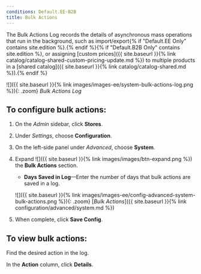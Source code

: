 ```yaml
---
conditions: Default.EE-B2B
title: Bulk Actions
---
```


The Bulk Actions Log records the details of asynchronous mass operations that run in the background, such as import/export{% if "Default.EE Only" contains site.edition %}.{% endif %}{% if "Default.B2B Only" contains site.edition %}, or assigning [custom prices]({{ site.baseurl }}{% link catalog/catalog-shared-custom-pricing-update.md %}) to multiple products in a [shared catalog]({{ site.baseurl }}{% link catalog/catalog-shared.md %}).{% endif %}

![]({{ site.baseurl }}{% link images/images-ee/system-bulk-actions-log.png %}){: .zoom}
_Bulk Actions Log_

## To configure bulk actions:

1.  On the _Admin_ sidebar, click **Stores**.

1.  Under _Settings_, choose **Configuration**.

1.  On the left-side panel under _Advanced_, choose **System**.

1.  Expand ![]({{ site.baseurl }}{% link images/images/btn-expand.png %}) the **Bulk Actions** section.

    -  **Days Saved in Log**—Enter the number of days that bulk actions are saved in a log.

    ![]({{ site.baseurl }}{% link images/images-ee/config-advanced-system-bulk-actions.png %}){: .zoom}
    [_Bulk Actions_]({{ site.baseurl }}{% link configuration/advanced/system.md %})

1.  When complete, click **Save Config**.

## To view bulk actions:

Find the desired action in the log.

In the **Action** column, click **Details**.
